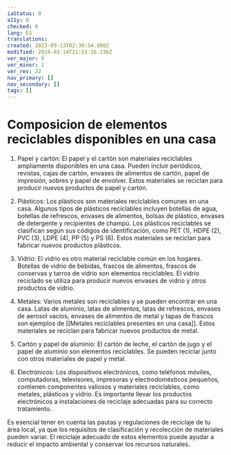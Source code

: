 ```yaml
---
iaStatus: 0
a11y: 0
checked: 0
lang: ES
translations: 
created: 2023-09-13T02:30:54.000Z
modified: 2024-03-14T21:53:36.236Z
ver_major: 0
ver_minor: 1
ver_rev: 22
nav_primary: []
nav_secondary: []
tags: []
---
```

# Composicion de elementos reciclables disponibles en una casa


1. Papel y cartón: El papel y el cartón son materiales reciclables ampliamente disponibles en una casa. Pueden incluir periódicos, revistas, cajas de cartón, envases de alimentos de cartón, papel de impresión, sobres y papel de envolver. Estos materiales se reciclan para producir nuevos productos de papel y cartón.
    
2. Plásticos: Los plásticos son materiales reciclables comunes en una casa. Algunos tipos de plásticos reciclables incluyen botellas de agua, botellas de refrescos, envases de alimentos, bolsas de plástico, envases de detergente y recipientes de champú. Los plásticos reciclables se clasifican según sus códigos de identificación, como PET (1), HDPE (2), PVC (3), LDPE (4), PP (5) y PS (6). Estos materiales se reciclan para fabricar nuevos productos plásticos.
    
3. Vidrio: El vidrio es otro material reciclable común en los hogares. Botellas de vidrio de bebidas, frascos de alimentos, frascos de conservas y tarros de vidrio son elementos reciclables. El vidrio reciclado se utiliza para producir nuevos envases de vidrio y otros productos de vidrio.
    
4. Metales: Varios metales son reciclables y se pueden encontrar en una casa. Latas de aluminio, latas de alimentos, latas de refrescos, envases de aerosol vacíos, envases de alimentos de metal y tapas de frascos son ejemplos de [[Metales reciclables presentes en una casa]]. Estos materiales se reciclan para fabricar nuevos productos de metal.
    
5. Cartón y papel de aluminio: El cartón de leche, el cartón de jugo y el papel de aluminio son elementos reciclables. Se pueden reciclar junto con otros materiales de papel y metal.
    
6. Electrónicos: Los dispositivos electrónicos, como teléfonos móviles, computadoras, televisores, impresoras y electrodomésticos pequeños, contienen componentes valiosos y materiales reciclables, como metales, plásticos y vidrio. Es importante llevar los productos electrónicos a instalaciones de reciclaje adecuadas para su correcto tratamiento.
    

Es esencial tener en cuenta las pautas y regulaciones de reciclaje de tu área local, ya que los requisitos de clasificación y recolección de materiales pueden variar. El reciclaje adecuado de estos elementos puede ayudar a reducir el impacto ambiental y conservar los recursos naturales.
